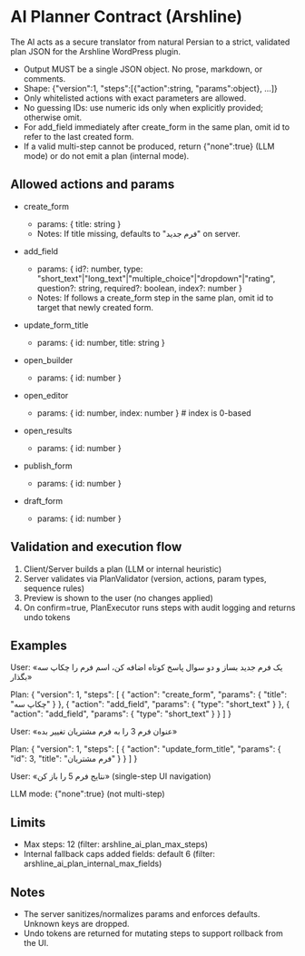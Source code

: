 # AI Planner Contract (Arshline)

The AI acts as a secure translator from natural Persian to a strict, validated plan JSON for the Arshline WordPress plugin.

- Output MUST be a single JSON object. No prose, markdown, or comments.
- Shape: {"version":1, "steps":[{"action":string, "params":object}, ...]}
- Only whitelisted actions with exact parameters are allowed.
- No guessing IDs: use numeric ids only when explicitly provided; otherwise omit.
- For add_field immediately after create_form in the same plan, omit id to refer to the last created form.
- If a valid multi-step cannot be produced, return {"none":true} (LLM mode) or do not emit a plan (internal mode).

## Allowed actions and params

- create_form
  - params: { title: string }
  - Notes: If title missing, defaults to "فرم جدید" on server.

- add_field
  - params: { id?: number, type: "short_text"|"long_text"|"multiple_choice"|"dropdown"|"rating", question?: string, required?: boolean, index?: number }
  - Notes: If follows a create_form step in the same plan, omit id to target that newly created form.

- update_form_title
  - params: { id: number, title: string }

- open_builder
  - params: { id: number }

- open_editor
  - params: { id: number, index: number }  # index is 0-based

- open_results
  - params: { id: number }

- publish_form
  - params: { id: number }

- draft_form
  - params: { id: number }

## Validation and execution flow

1) Client/Server builds a plan (LLM or internal heuristic)
2) Server validates via PlanValidator (version, actions, param types, sequence rules)
3) Preview is shown to the user (no changes applied)
4) On confirm=true, PlanExecutor runs steps with audit logging and returns undo tokens

## Examples

User: «یک فرم جدید بساز و دو سوال پاسخ کوتاه اضافه کن، اسم فرم را چکاپ سه بگذار»

Plan:
{
  "version": 1,
  "steps": [
    { "action": "create_form", "params": { "title": "چکاپ سه" } },
    { "action": "add_field", "params": { "type": "short_text" } },
    { "action": "add_field", "params": { "type": "short_text" } }
  ]
}

User: «عنوان فرم 3 را به فرم مشتریان تغییر بده»

Plan:
{
  "version": 1,
  "steps": [
    { "action": "update_form_title", "params": { "id": 3, "title": "فرم مشتریان" } }
  ]
}

User: «نتایج فرم 5 را باز کن»  (single-step UI navigation)

LLM mode: {"none":true} (not multi-step)

## Limits

- Max steps: 12 (filter: arshline_ai_plan_max_steps)
- Internal fallback caps added fields: default 6 (filter: arshline_ai_plan_internal_max_fields)

## Notes

- The server sanitizes/normalizes params and enforces defaults. Unknown keys are dropped.
- Undo tokens are returned for mutating steps to support rollback from the UI.
